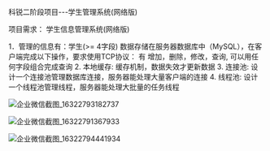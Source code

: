 科锐二阶段项目---学生管理系统(网络版)

项目需求：
学生信息管理系统(网络版)

1．管理的信息有：学生(>= 4字段) 数据存储在服务器数据库中（MySQL），在客户端完成以下操作，要求使用TCP协议：
有 增加，删除，修改，查询, 可以用任何字段组合完成查询
2. 本地缓存: 缓存机制，数据失效才更新数据
3. 连接池:   设计一个连接池管理数据库连接，服务器能处理大量客户端的连接
4. 线程池:   设计一个线程池管理线程，服务器能处理大批量的任务线程



![企业微信截图_16322793182737](https://user-images.githubusercontent.com/48267341/134276989-62e39944-b8be-4e55-8e93-b172bbc8458f.png)


![企业微信截图_16322791367933](https://user-images.githubusercontent.com/48267341/134276995-7743e05e-57ff-4415-8ae2-950c43564979.png)


![企业微信截图_16322794441934](https://user-images.githubusercontent.com/48267341/134277003-215b1253-de08-48f6-bf26-c3218f1bcfec.png)
